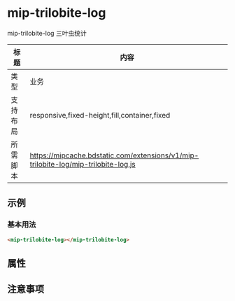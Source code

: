 # mip-trilobite-log

mip-trilobite-log 三叶虫统计

标题|内容
----|----
类型|业务
支持布局|responsive,fixed-height,fill,container,fixed
所需脚本|https://mipcache.bdstatic.com/extensions/v1/mip-trilobite-log/mip-trilobite-log.js

## 示例

### 基本用法
```html
<mip-trilobite-log></mip-trilobite-log>
```

## 属性

## 注意事项

